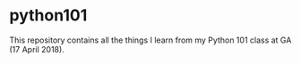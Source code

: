 # python101
This repository contains all the things I learn from my Python 101 class at GA (17 April 2018). 
